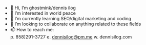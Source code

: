 - 👋 Hi, I’m ghostmink/dennis ilog
- 👀 I’m interested in world peace
- 🌱 I’m currently learning SEO/digital marketing and coding
- 💞️ I’m looking to collaborate on anything related to these fields
- 📫 How to reach me:  
                      p.  858)291-3727
                      e.  dennisilog@pm.me
                      w.  dennisilog.com
        

<!---
ghostmink/ghostmink is a ✨ special ✨ repository because its `README.md` (this file) appears on your GitHub profile.
You can click the Preview link to take a look at your changes.
--->

